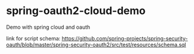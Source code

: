 # spring-oauth2-cloud-demo
Demo with spring cloud and oauth

link for script schema:
https://github.com/spring-projects/spring-security-oauth/blob/master/spring-security-oauth2/src/test/resources/schema.sql
